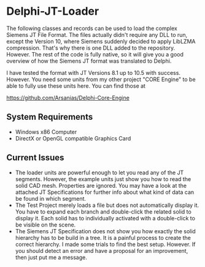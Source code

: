 # Delphi-JT-Loader

The following classes and records can be used to load the complex Siemens JT File Format. The files actually didn't require any DLL to run, except the Version 10, where Siemens suddenly decided to apply LibLZMA compression. That's why there is one DLL added to the repository. However. The rest of the code is fully native, so it will give you a good overview of how the Siemens JT format was translated to Delphi.

I have tested the format with JT Versions 8.1 up to 10.5 with success. However. You need some units from my other project "CORE Engine" to be able to fully use these units here. You can find those at 

https://github.com/Arsanias/Delphi-Core-Engine

## System Requirements

* Windows x86 Computer
* DirectX or OpenGL compatible Graphics Card

## Current Issues

* The loader units are powerful enough to let you read any of the JT segments. However, the example units just show you how to read the solid CAD mesh. Properties are ignored. You may have a look at the attached JT Specifications for further info about what kind of data can be found in which segment.
* The Test Project merely loads a file but does not automatically display it. You have to expand each branch and double-click the related solid to display it. Each solid has to individually activated with a double-click to be visible on the scene.
* The Siemens JT Specification does not show you how exactly the solid hierarchy has to be build in a tree. It is a painful process to create the correct hierarchy. I made some trials to find the best setup. However. If you should detect an error and have a proposal for an improvement, then just put me a message.
